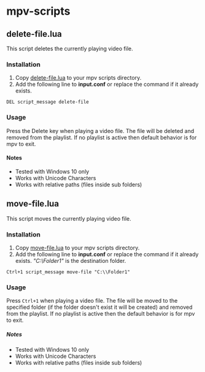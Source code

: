 
# mpv-scripts
## delete-file.lua
This script deletes the currently playing video file.
### Installation
1. Copy [delete-file.lua](delete-file.lua) to your mpv scripts directory.
2. Add the following line to **input.conf** or replace the command if it already exists.
```
DEL script_message delete-file
```
### Usage
Press the Delete key when playing a video file. The file will be deleted and removed from the playlist. If no playlist is active then default behavior is for mpv to exit.
#### Notes
* Tested with Windows 10 only
* Works with Unicode Characters
* Works with relative paths (files inside sub folders)

## move-file.lua
This script moves the currently playing video file.
### Installation
1. Copy [move-file.lua](move-file.lua) to your mpv scripts directory.
2. Add the following line to **input.conf** or replace the command if it already exists. *"C:\\Folder1"* is the destination folder.
```
Ctrl+1 script_message move-file "C:\\Folder1"
```
### Usage
Press ```Ctrl+1``` when playing a video file. The file will be moved to the specified folder (if the folder doesn't exist it will be created) and removed from the playlist. If no playlist is active then the default behavior is for mpv to exit.
##### Notes
* Tested with Windows 10 only
* Works with Unicode Characters
* Works with relative paths (files inside sub folders)
